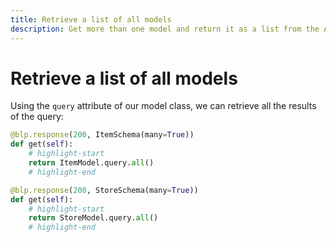 ```yaml
---
title: Retrieve a list of all models
description: Get more than one model and return it as a list from the API.
---
```


# Retrieve a list of all models

Using the `query` attribute of our model class, we can retrieve all the results of the query:

```python title="resources/item.py"
@blp.response(200, ItemSchema(many=True))
def get(self):
    # highlight-start
    return ItemModel.query.all()
    # highlight-end
```

```python title="resources/store.py"
@blp.response(200, StoreSchema(many=True))
def get(self):
    # highlight-start
    return StoreModel.query.all()
    # highlight-end
```